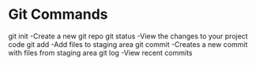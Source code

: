 # Git Commands

git init -Create a new git repo
git status -View the changes to your project code
git add -Add files to staging area
git commit -Creates a new commit with files from staging area
git log -View recent commits